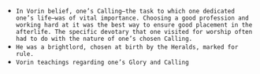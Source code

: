 - `In Vorin belief, one’s Calling—the task to which one dedicated one’s life—was of vital importance. Choosing a good profession and working hard at it was the best way to ensure good placement in the afterlife. The specific devotary that one visited for worship often had to do with the nature of one’s chosen Calling.`
- `He was a brightlord, chosen at birth by the Heralds, marked for rule.`
- `Vorin teachings regarding one’s Glory and Calling`